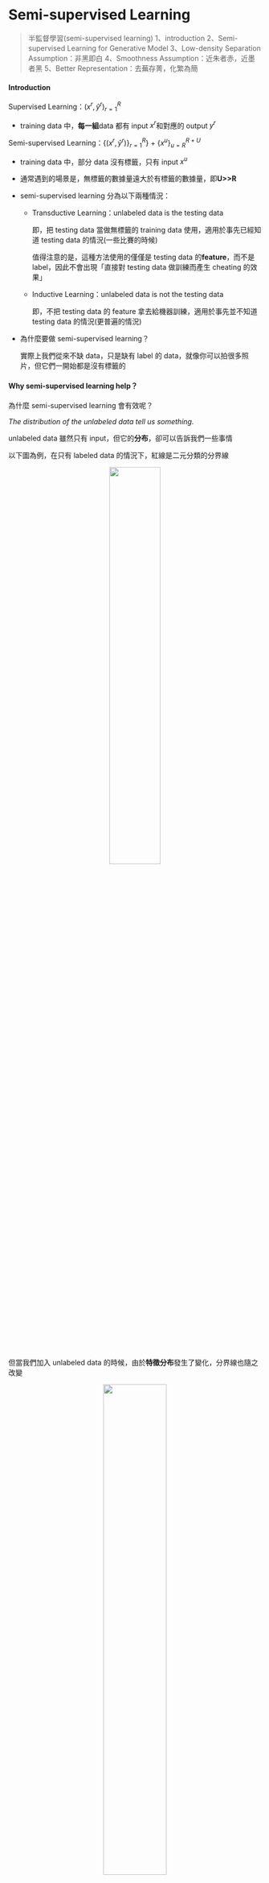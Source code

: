 # Semi-supervised Learning

> 半監督學習(semi-supervised learning)
> 1、introduction
> 2、Semi-supervised Learning for Generative Model
> 3、Low-density Separation Assumption：非黑即白
> 4、Smoothness Assumption：近朱者赤，近墨者黑
> 5、Better Representation：去蕪存菁，化繁為簡

#### Introduction

Supervised Learning：$(x^r,\hat y^r)$$_{r=1}^R$

- training data 中，**每一組**data 都有 input $x^r$和對應的 output $y^r$

Semi-supervised Learning：$\{(x^r,\hat y^r)\}_{r=1}^R$} + $\{x^u\}_{u=R}^{R+U}$

- training data 中，部分 data 沒有標籤，只有 input $x^u$

- 通常遇到的場景是，無標籤的數據量遠大於有標籤的數據量，即**U>>R**

- semi-supervised learning 分為以下兩種情況：

  - Transductive Learning：unlabeled data is the testing data

    即，把 testing data 當做無標籤的 training data 使用，適用於事先已經知道 testing data 的情況(一些比賽的時候)

    值得注意的是，這種方法使用的僅僅是 testing data 的**feature**，而不是 label，因此不會出現「直接對 testing data 做訓練而產生 cheating 的效果」

  - Inductive Learning：unlabeled data is not the testing data

    即，不把 testing data 的 feature 拿去給機器訓練，適用於事先並不知道 testing data 的情況(更普遍的情況)

- 為什麼要做 semi-supervised learning？

  實際上我們從來不缺 data，只是缺有 label 的 data，就像你可以拍很多照片，但它們一開始都是沒有標籤的

#### Why semi-supervised learning help？

為什麼 semi-supervised learning 會有效呢？

_The distribution of the unlabeled data tell us something._

unlabeled data 雖然只有 input，但它的**分布**，卻可以告訴我們一些事情

以下圖為例，在只有 labeled data 的情況下，紅線是二元分類的分界線

<center><img src="https://gitee.com/Sakura-gh/ML-notes/raw/master/img/semi-help1.png" width="45%;"/></center>

但當我們加入 unlabeled data 的時候，由於**特徵分布**發生了變化，分界線也隨之改變

<center><img src="https://gitee.com/Sakura-gh/ML-notes/raw/master/img/semi-help2.png" width="50%;"/></center>

semi-supervised learning 的使用往往伴隨著假設，而該假設的合理與否，決定了結果的好壞程度；比如上圖中的 unlabeled data，它顯然是一隻狗，而特徵分布卻與貓被劃分在了一起，很可能是由於這兩張圖片的背景都是綠色導致的，因此假設是否合理顯得至關重要

#### Semi-supervised Learning for Generative Model

##### Supervised Generative Model

事實上，在監督學習中，我們已經討論過概率生成模型了，假設 class1 和 class2 的分布分別為$mean_1=u^1,covariance_1=\Sigma$、$mean_2=u^2,covariance_2=\Sigma$的高斯分布，計算出 Prior Probability 後，再根據貝葉斯公式可以推得新生成的 x 所屬的類別

<center><img src="https://gitee.com/Sakura-gh/ML-notes/raw/master/img/super-gm.png" width="60%;"/></center>

##### Semi-supervised Generative Model

如果在原先的數據下多了 unlabeled data(下圖中綠色的點)，它就會影響最終的決定，你會發現原先的$u,\Sigma$顯然是不合理的，新的$u,\Sigma$需要使得樣本點的分布更接近下圖虛線圓所標出的範圍，除此之外，右側的 Prior Probability 會給人一種比左側大的感覺(右側樣本點"變多"了)

此時，unlabeled data 對$P(C_1),P(C_2),u^1,u^2,\Sigma$都產生了一定程度的影響，劃分兩個 class 的 decision boundary 也會隨之發生變化

<center><img src="https://gitee.com/Sakura-gh/ML-notes/raw/master/img/super-semi.png" width="60%;"/></center>

講完了直觀上的解釋，接下來進行具體推導(假設做二元分類)：

- 先隨機初始化一組參數：$\theta=\{P(C_1),P(C_2),u^1,u^2,\Sigma\}$

- step1：利用初始 model 計算每一筆 unlabeled data $x^u$屬於 class 1 的概率$P_{\theta}(C_1|x^u)$

- step2：update model

  如果不考慮 unlabeled data，則先驗概率顯然為屬於 class1 的樣本點數$N_1$/總的樣本點數$N$，即$P(C_1)=\frac{N_1}{N}$

  而考慮 unlabeled data 時，分子還要加上所有 unlabeled data 屬於 class 1 的概率和，此時它們被看作小數，可以理解為按照概率一部分屬於$C_1$，一部分屬於$C_2$

  $$
  P(C_1)=\frac{N_1+\sum_{x^u}P(C_1|x^u)}{N}
  $$

  同理，對於均值，原先的 mean $u_1=\frac{1}{N_1}\sum\limits_{x^r\in C_1} x^r$加上根據概率對$x^u$求和再歸一化的結果即可

  $$
  u_1=\frac{1}{N_1}\sum\limits_{x^r\in C_1} x^r+\frac{1}{\sum_{x^u}P(C_1|x^u)}\sum\limits_{x^u}P(C_1|x^u)x^u
  $$

  剩餘的參數同理，接下來就有了一組新的參數$\theta'$，於是回到 step1->step2->step1 循環

- 理論上該方法保證是可以收斂的，而一開始給$\theta$的初始值會影響收斂的結果，類似 gradient descent

- 上述的 step1 就是 EM algorithm 里的 E，step2 則是 M

以上的推導基於的基本思想是，把 unlabeled data $x^u$看成是可以劃分的，一部分屬於$C_1$，一部分屬於$C_2$，此時它的概率$P_{\theta}(x^u)=P_{\theta}(x^u|C_1)P(C_1)+P_{\theta}(x^u|C_2)P(C_2)$，也就是$C_1$的先驗概率乘上$C_1$這個 class 產生$x^u$的概率+$C_2$的先驗概率乘上$C_2$這個 class 產生$x^u$的概率

實際上我們在利用極大似然函數更新參數的時候，就利用了該拆分的結果：

$$
logL(\theta)=\sum\limits_{x^r} logP_{\theta}(x^r)+\sum\limits_{x^u}logP_{\theta}(x^u)
$$

#### Low-density Separation Assumption

接下來介紹一種新的方法，它基於的假設是 Low-density separation

通俗來講，就是這個世界是非黑即白的，在兩個 class 的交界處 data 的密度(density)是很低的，它們之間會有一道明顯的鴻溝，此時 unlabeled data(下圖綠色的點)就是幫助你在原本正確的基礎上挑一條更好的 boundary

<center><img src="https://gitee.com/Sakura-gh/ML-notes/raw/master/img/bw.png" width="60%;"/></center>

##### Self Training

low-density separation 最具代表性也最簡單的方法是**self training**

- 先從 labeled data 去訓練一個 model $f^*$，訓練方式沒有限制
- 然後用該$f^*$去對 unlabeled data 打上 label，$y^u=f^*(x^u)$，也叫作 pseudo label
- 從 unlabeled data 中拿出一些 data 加到 labeled data 里，至於 data 的選取需要你自己設計算法來挑選
- 回頭再去訓練$f^*$，循環即可

注：該方法對 Regression 是不適用的

實際上，該方法與之前提到的 generative model 還是挺像的，區別在於：

- Self Training 使用的是 hard label：假設一筆 data 強制屬於某個 class
- Generative Model 使用的是 soft label：假設一筆 data 可以按照概率劃分，不同部分屬於不同 class

如果我們使用的是 neural network 的做法，$\theta^*$是從 labeled data 中得到的一組參數，此時丟進來一個 unlabeled data $x^u$，通過$f^*_{\theta^*}()$後得到$\left [\begin{matrix} 0.7\\ 0.3 \end{matrix}\right ]$，即它有 0.7 的概率屬於 class 1，0.3 的概率屬於 class 2

- 如果此時使用 hard label，則$x^u$的 label 被轉化成$\left [\begin{matrix}1\\ 0 \end{matrix}\right ]$
- 如果此時使用 soft label，則$x^u$的 label 依舊是$\left [\begin{matrix} 0.7\\ 0.3 \end{matrix}\right ]$

可以看到，在 neural network 里使用 soft label 是沒有用的，因為把原始的 model 里的某個點丟回去重新訓練，得到的依舊是同一組參數，實際上 low density separation 就是通過強制分類來提升分類效果的方法

<center><img src="https://gitee.com/Sakura-gh/ML-notes/raw/master/img/self-training.png" width="60%;"/></center>

##### Entropy-based Regularization

該方法是 low-density separation 的進階版，你可能會覺得 hard label 這種直接強制性打標籤的方式有些太武斷了，而 entropy-based regularization 則做了相應的改進：$y^u=f^*_{\theta^*}(x^u)$，其中$y^u$是一個**概率分布(distribution)**

由於我們不知道 unlabeled data $x^u$的 label 到底是什麼，但如果通過 entropy-based regularization 得到的分布集中在某個 class 上的話，那這個 model 就是好的，而如果分布是比較分散的，那這個 model 就是不好的，如下圖所示：

<center><img src="https://gitee.com/Sakura-gh/ML-notes/raw/master/img/entropy.png" width="60%;"/></center>

接下來的問題是，如何用數值的方法來 evaluate distribution 的集中(好壞)與否，要用到的方法叫 entropy，一個 distribution 的 entropy 可以告訴你它的集中程度：

$$
E(y^u)=-\sum\limits_{m=1}^5 y_m^u ln(y_m^u)
$$

對上圖中的第 1、2 種情況，算出的$E(y^u)=0$，而第 3 種情況，算出的$E(y^u)=-ln(\frac{1}{5})=ln(5)$，可見 entropy 越大，distribution 就越分散，entropy 越小，distribution 就越集中

因此我們的目標是在 labeled data 上分類要正確，在 unlabeled data 上，output 的 entropy 要越小越好，此時就要修改 loss function

- 對 labeled data 來說，它的 output 要跟正確的 label 越接近越好，用 cross entropy 表示如下：

  $$
  L=\sum\limits_{x^r} C(y^r,\hat y^r)
  $$

- 對 unlabeled data 來說，要使得該 distribution(也就是 output)的 entropy 越小越好：

  $$
  L=\sum\limits_{x^u} E(y^u)
  $$

- 兩項綜合起來，可以用 weight 來加權，以決定哪個部分更為重要一些
  $$
  L=\sum\limits_{x^r} C(y^r,\hat y^r) + \lambda \sum\limits_{x^u} E(y^u)
  $$
  可以發現該式長得很像 regularization，這也就是 entropy regularization 的名稱由來

##### Semi-supervised SVM

SVM 要做的是，給你兩個 class 的 data，去找一個 boundary：

- 要有最大的 margin，讓這兩個 class 分的越開越好
- 要有最小的分類錯誤

對 unlabeled data 窮舉所有可能的 label，下圖中列舉了三種可能的情況；然後對每一種可能的結果都去算 SVM，再找出可以讓 margin 最大，同時又 minimize error 的那種情況，下圖中是用黑色方框標注的情況

<center><img src="https://gitee.com/Sakura-gh/ML-notes/raw/master/img/semi-svm.png" width="60%;"/></center>

SVM paper：Thorsten Joachims, 」_Transductive_ _Inference for Text Classification using Support Vector Machines」,_ ICML, 1999

當然這麼做會存在一個問題，對於 n 筆 unlabeled data，意味著即使在二元分類里也有$2^n$種可能的情況，數據量大的時候，幾乎難以窮舉完畢，上面給出的 paper 提出了一種 approximate 的方法，基本精神是：一開始你先得到一些 label，然後每次改一筆 unlabeled data 的 label，看看可不可以讓你的 objective function 變大，如果變大就去改變該 label，具體內容詳見 paper

#### Smoothness Assumption

##### concepts

smoothness assumption 的基本精神是：近朱者赤，近墨者黑

粗糙的定義是相似的 x 具有相同的$\hat y$，精確的定義是：

- x 的分布是不平均的

- 如果$x^1$和$x^2$在一個 high density region 上很接近的話，那麼$\hat y^1$和$\hat y^2$就是相同的

  也就是這兩個點可以在樣本點高密度集中分布的區域塊中有一條可連接的路徑，即 connected by a high density path

假設下圖是 data 的分布，$x^1,x^2,x^3$是其中的三筆 data，如果單純地看 x 的相似度，顯然$x^2$和$x^3$更接近一些，但對於 smoothness assumption 來說，$x^1$和$x^2$是處於同一塊區域的，它們之間可以有一條相連的路徑；而$x^2$與$x^3$之間則是「斷開」的，沒有 high density path，因此$x^1$與$x^2$更「像」

<center><img src="https://gitee.com/Sakura-gh/ML-notes/raw/master/img/smooth.png" width="60%;"/></center>

##### digits detection

以手寫數字識別為例，對於最右側的 2 和 3 以及最左側的 2，顯然最右側的 2 和 3 在 pixel 上相似度更高一些；但如果把所有連續變化的 2 都放進來，就會產生一種「不直接相連的相似」，根據 Smoothness Assumption 的理論，由於 2 之間有連續過渡的形態，因此第一個 2 和最後一個 2 是比較像的，而最右側 2 和 3 之間由於沒有過渡的 data，因此它們是比較不像的

人臉的過渡數據也同理

<center><img src="https://gitee.com/Sakura-gh/ML-notes/raw/master/img/smooth2.png" width="60%;"/></center>

##### file classification

Smoothness Assumption 在文件分類上是非常有用的

假設對天文學(astronomy)和旅行(travel)的文章進行分類，它們各自有專屬的詞彙，此時如果 unlabeled data 與 label data 的詞彙是相同或重合(overlap)的，那麼就很容易分類；但在真實的情況下，unlabeled data 和 labeled data 之間可能沒有任何重復的 words，因為世界上的詞彙太多了，sparse 的分布很難會使 overlap 發生

但如果 unlabeled data 足夠多，就會以一種相似傳遞的形式，建立起文檔之間相似的橋梁

<center><img src="https://gitee.com/Sakura-gh/ML-notes/raw/master/img/overlap.png" width="60%;"/></center>

##### cluster and then label

在具體實現上，有一種簡單的方法是 cluster and then label，也就是先把 data 分成幾個 cluster，劃分 class 之後再拿去訓練，但這種方法不一定會得到好的結果，因為它的假設是你可以把同一個 class 的樣本點 cluster 在一起，而這其實是沒那麼容易的

對圖像分類來說，如果單純用 pixel 的相似度來劃分 cluster，得到的結果一般都會很差，你需要設計一個很好的方法來描述 image(類似 Deep Autoencoder 的方式來提取 feature)，這樣 cluster 才會有效果

<center><img src="https://gitee.com/Sakura-gh/ML-notes/raw/master/img/cluster.png" width="60%;"/></center>

##### Graph-based Approach

之前講的是比較直覺的做法，接下來引入 Graph Structure 來表達 connected by a high density path 這件事

<center><img src="https://gitee.com/Sakura-gh/ML-notes/raw/master/img/graph.png" width="60%;"/></center>

我們把所有的 data points 都建成一個 graph，有時候建立 vertex 之間的關係是比較容易的，比如網頁之間的鏈接關係、論文之間的引用關係；但有時候需要你自己去尋找 vertex 之間的關係

graph 的好壞，對結果起著至關重要的影響，而如何 build graph 卻是一件 heuristic 的事情，需要憑著經驗和直覺來做

- 首先定義兩個 object $x^i,x^j$之間的相似度 $s(x^i, x^j)$

  如果是基於 pixel 的相似度，performance 可能會不太好；建議使用 autoencoder 提取出來的 feature 來計算相似度，得到的 performance 會好一些

- 算完相似度後，就可以建 graph 了，方式有很多種：

  - k nearest neighbor：假設 k=3，則每個 point 與相似度最接近的 3 個點相連
  - e-neighborhood：每個 point 與相似度超過某個特定 threshold e 的點相連

- 除此之外，還可以給 Edge 特定的 weight，讓它與相似度$s(x^i,x^j)$成正比

  - 建議用 RBM function 來確定相似度：$s(x^i,x^j)=e^{-\gamma||x^i-x^j||^2 }$

    這裡$x^i,x^j$均為 vector，計算它們的 Euclidean Distance(歐幾里得距離)，加上參數後再去 exponential

  - 至於加 exponential，經驗上來說通常是可以幫助提升 performance 的，在這裡只有當$x^i,x^j$非常接近的時候，singularity 才會大；只要距離稍微遠一點，singularity 就會下降得很快，變得很小
  - 使用 exponential 的 RBM function 可以做到只有非常近的兩個點才能相連，稍微遠一點就無法相連的效果，避免了下圖中跨區域相連的情況

<center><img src="https://gitee.com/Sakura-gh/ML-notes/raw/master/img/build-graph.png" width="60%;"/></center>

graph-based approach 的基本精神是，在 graph 上已經有一些 labeled data，那麼跟它們相連的 point，屬於同一類的概率就會上升，每一筆 data 都會去影響它的鄰居，而 graph 帶來的最重要的好處是，這個影響是會隨著 edges**傳遞**出去的，即使有些點並沒有真的跟 labeled data 相連，也可以被傳遞到相應的屬性

比如下圖中，如果 graph 建的足夠好，那麼兩個被分別 label 為藍色和紅色的點就可以傳遞完兩張完整的圖；從中我們也可以看出，如果想要讓這種方法生效，收集到的 data 一定要足夠多，否則可能傳遞到一半，graph 就斷掉了，information 的傳遞就失效了

<center><img src="https://gitee.com/Sakura-gh/ML-notes/raw/master/img/graph-nei.png" width="60%;"/></center>

介紹完了如何定性使用 graph，接下來介紹一下如何定量使用 graph

定量的使用方式是定義 label 的 smoothness，下圖中，edge 上的數字是 weight，$x^i$表達 data，$y^i$表示 data 的 label，計算 smoothness 的方式為：

$$
S=\frac{1}{2}\sum\limits_{i,j} w_{i,j}(y^i-y^j)^2
$$

**我們期望 smooth 的值越小越好**

<center><img src="https://gitee.com/Sakura-gh/ML-notes/raw/master/img/graph-cal.png" width="60%;"/></center>

當然上面的式子還可以化簡，如果把 labeled data 和 unlabeled data 的 y 組成一個(R+U)-dim vector，即

$$
y=\left [\begin{matrix}
...y^i...y^j
\end{matrix} \right ]^T
$$

於是 smooth 可以改寫為：

$$
S=\frac{1}{2}\sum\limits_{i,j} w_{i,j}(y^i-y^j)^2=y^TLy
$$

其中 L 為(R+U)×(R+U) matrix，成為**Graph Laplacian**， 定義為$L=D-W$

- W：把 data point 兩兩之間 weight 的關係建成 matrix，代表了$x^i$與$x^j$之間的 weight 值
- D：把 W 的每一個 row 上的值加起來放在該行對應的 diagonal 上即可，比如 5=2+3,3=2+1,...

<center><img src="https://gitee.com/Sakura-gh/ML-notes/raw/master/img/graph-cal2.png" width="60%;"/></center>

對$S=y^TLy$來說，y 是 label，是 neural network 的 output，取決於 neural network 的 parameters，因此要在原來僅針對 labeled data 的 loss function 中加上這一項，得到：

$$
L=\sum\limits_{x^r}C(y^r,\hat y^r) + \lambda S
$$

$\lambda S$實際上也是一個 regularization term

訓練目標：

- labeled data 的 cross entropy 越小越好(neural network 的 output 跟真正的 label 越接近越好)
- smooth S 越小越好(neural network 的 output，不管是 labeled 還是 unlabeled，都要符合 Smoothness Assumption 的假設)

具體訓練的時候，不一定只局限於 neural network 的 output 要 smooth，可以對中間任意一個 hidden layer 加上 smooth 的限制

<center><img src="https://gitee.com/Sakura-gh/ML-notes/raw/master/img/graph-cal3.png" width="60%;"/></center>

#### Better Representation

Better Representation 的精神是，去蕪存菁，化繁為簡

我們觀察到的世界是比較複雜的，而在它的背後其實是有一些比較簡單的東西，在操控著這個複雜的世界，所以只要你能夠看透這個世界的假象，直指它的核心的話，就可以讓 training 變得比較容易

舉一個例子，在神雕俠侶中，楊過要在三招之內剪掉樊一翁的鬍子，雖然鬍子的變化是比較複雜的，但頭的變化是有限的，楊過看透了這一件事情就可以把鬍子剪掉。在這個例子中，樊一翁的鬍子就是 original representation，而他的頭就是你要找的 better representation

<center><img src="https://gitee.com/Sakura-gh/ML-notes/raw/master/img/better-re.png" width="60%;"/></center>

算法具體思路和內容到 unsupervised learning 的時候再介紹
